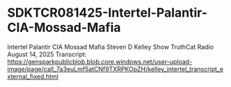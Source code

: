 # SDKTCR081425-Intertel-Palantir-CIA-Mossad-Mafia
Intertel Palantir CIA Mossad Mafia
Steven D Kelley Show TruthCat Radio August 14, 2025 
Transcript: https://gensparkpublicblob.blob.core.windows.net/user-upload-image/page/call_7a3euLmf5atCNf9TXRPKOpZH/kelley_intertel_transcript_external_fixed.html
